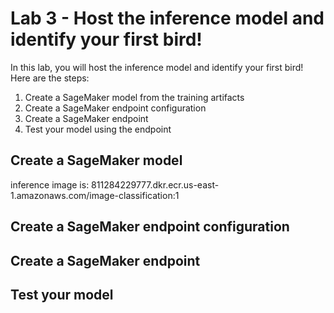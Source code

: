 # Lab 3 - Host the inference model and identify your first bird!

In this lab, you will host the inference model and identify your first bird!  Here are the steps:

1. Create a SageMaker model from the training artifacts
2. Create a SageMaker endpoint configuration
3. Create a SageMaker endpoint
4. Test your model using the endpoint

## Create a SageMaker model

inference image is: 811284229777.dkr.ecr.us-east-1.amazonaws.com/image-classification:1 

## Create a SageMaker endpoint configuration

## Create a SageMaker endpoint

## Test your model
